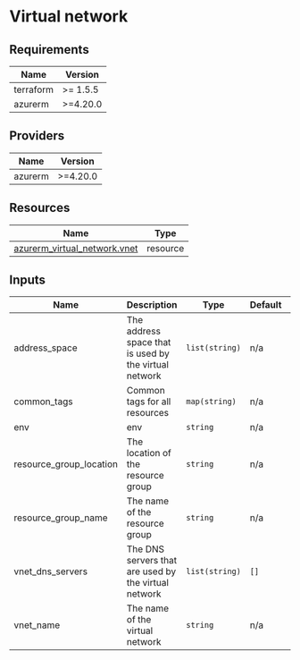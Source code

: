 # Virtual network

<!-- BEGIN_TF_DOCS -->
## Requirements

| Name | Version |
|------|---------|
| terraform | >= 1.5.5 |
| azurerm | >=4.20.0 |

## Providers

| Name | Version |
|------|---------|
| azurerm | >=4.20.0 |

## Resources

| Name | Type |
|------|------|
| [azurerm_virtual_network.vnet](https://registry.terraform.io/providers/hashicorp/azurerm/latest/docs/resources/virtual_network) | resource |

## Inputs

| Name | Description | Type | Default | Required |
|------|-------------|------|---------|:--------:|
| address\_space | The address space that is used by the virtual network | `list(string)` | n/a | yes |
| common\_tags | Common tags for all resources | `map(string)` | n/a | yes |
| env | env | `string` | n/a | yes |
| resource\_group\_location | The location of the resource group | `string` | n/a | yes |
| resource\_group\_name | The name of the resource group | `string` | n/a | yes |
| vnet\_dns\_servers | The DNS servers that are used by the virtual network | `list(string)` | `[]` | no |
| vnet\_name | The name of the virtual network | `string` | n/a | yes |
<!-- END_TF_DOCS -->
